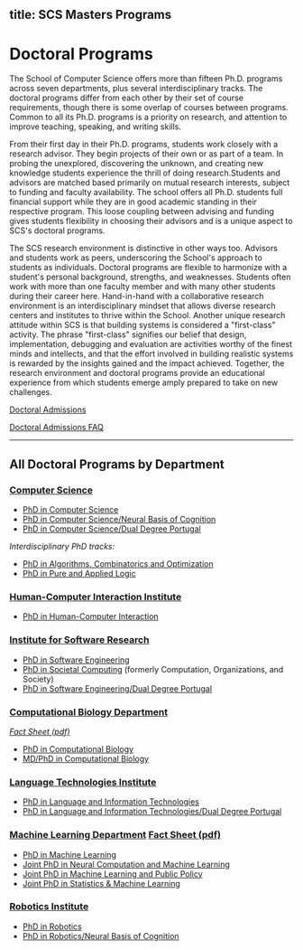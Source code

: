 title: SCS Masters Programs
---
# Doctoral Programs

The School of Computer Science offers more than fifteen Ph.D. programs across seven departments, plus several interdisciplinary tracks. The doctoral programs differ from each other by their set of course requirements, though there is some overlap of courses between programs. Common to all its Ph.D. programs is a priority on research, and attention to improve teaching, speaking, and writing skills.

From their first day in their Ph.D. programs, students work closely with a research advisor. They begin projects of their own or as part of a team. In probing the unexplored, discovering the unknown, and creating new knowledge students experience the thrill of doing research.Students and advisors are matched based primarily on mutual research interests, subject to funding and faculty availability. The school offers all Ph.D. students full financial support while they are in good academic standing in their respective program. This loose coupling between advising and funding gives students flexibility in choosing their advisors and is a unique aspect to SCS's doctoral programs.

The SCS research environment is distinctive in other ways too. Advisors and students work as peers, underscoring the School's approach to students as individuals. Doctoral programs are flexible to harmonize with a student's personal background, strengths, and weaknesses. Students often work with more than one faculty member and with many other students during their career here. Hand-in-hand with a collaborative research environment is an interdisciplinary mindset that allows diverse research centers and institutes to thrive within the School. Another unique research attitude within SCS is that building systems is considered a "first-class" activity. The phrase "first-class" signifies our belief that design, implementation, debugging and evaluation are activities worthy of the finest minds and intellects, and that the effort involved in building realistic systems is rewarded by the insights gained and the impact achieved. Together, the research environment and doctoral programs provide an educational experience from which students emerge amply prepared to take on new challenges.

[Doctoral Admissions](/doctoral-admissions)

[Doctoral Admissions FAQ](/doctoral-admissions-frequently-asked-questions)

* * * 

## All Doctoral Programs by Department

### [Computer Science](http://www.csd.cs.cmu.edu/)
* [PhD in Computer Science](https://www.cs.cmu.edu/doctoral-admissions)
* [PhD in Computer Science/Neural Basis of Cognition](http://www.cnbc.cmu.edu/gradtrain)
* [PhD in Computer Science/Dual Degree Portugal](http://www.csd.cs.cmu.edu/education/phd/portugal.html)

_Interdisciplinary PhD tracks:_
* [PhD in Algorithms, Combinatorics and Optimization](http://aco.math.cmu.edu/index.html)
* [PhD in Pure and Applied Logic](http://logic.cmu.edu/)

### [Human-Computer Interaction Institute](http://www.hcii.cmu.edu/)
* [PhD in Human-Computer Interaction](http://www.hcii.cmu.edu/academics/phd-hci)

### [Institute for Software Research](http://www.isri.cmu.edu/)
* [PhD in Software Engineering](http://www.isri.cmu.edu/education/se-phd/index.html)
* [PhD in Societal Computing](http://sc.cs.cmu.edu) (formerly Computation, Organizations, and Society)[](http://cos.cs.cmu.edu/)
* [PhD in Software Engineering/Dual Degree Portugal](http://www.isri.cmu.edu/education/se-phd/portugal.html)


### [Computational Biology Department](http://www.cbd.cmu.edu/)
_[Fact Sheet (pdf)](http://cs.cmu.edu/sites/default/files/factsheets/compbiofactsheet.pdf)_
* [PhD in Computational Biology](http://www.compbio.cmu.edu/)
* [MD/PhD in Computational Biology](http://www.compbio.cmu.edu)

### [Language Technologies Institute](http://www.lti.cs.cmu.edu/)
* [PhD in Language and Information Technologies](http://www.lti.cs.cmu.edu/learn)
* [PhD in Language and Information Technologies/Dual Degree Portugal](http://www.lti.cs.cmu.edu/learn)

### [Machine Learning Department](http://www.ml.cmu.edu/) [Fact Sheet (pdf)](http://cs.cmu.edu/sites/default/files/factsheets/mlfactsheet.pdf)
* [PhD in Machine Learning](http://ml.cmu.edu/prospective-students/ml-phd.html)
* [Joint PhD in Neural Computation and Machine Learning](http://ml.cmu.edu/prospective-students/joint-phd-in-neural-computation-and-machine-learning.html)
* [Joint PhD in Machine Learning and Public Policy](http://ml.cmu.edu/prospective-students/joint-phd-mlheinz.html)
* [Joint PhD in Statistics & Machine Learning](http://ml.cmu.edu/prospective-students/joint-phd-mlstat.html)

### [Robotics Institute](http://www.ri.cmu.edu/)
* [PhD in Robotics](http://www.ri.cmu.edu/ri_static_content.html?menu_id=321)
* [PhD in Robotics/Neural Basis of Cognition](http://www.ri.cmu.edu/ri_static_content.html?menu_id=327)

<style>
.content-body a {
  text-decoration: underline;
  color: #900;
}

.content-body img {
  width: 100%
}

.content-title a {
  transition: color .3s ease;
}

.content-title a:hover{
  text-decoration: none;
}

.content-meta {
  margin-top: .5em;
  margin-bottom: 0;
}

.content-body h1 {
  font-weight: bold;
  margin: -2rem -1.5rem 1rem -1.5rem;
  padding: 3rem 1.5rem 1.5rem 1.5rem;
}

.content-body input {
  margin-bottom: 1rem;
}

.content-body table {
  width: 100%;
  border: 1px solid #000;
  margin-bottom: 1rem;
}

.tbl td {
  padding: 0.5rem;
  border: 1px solid #000;
}

.tbl tr:nth-child(2n + 1) {
  background: #efefef;
}
</style>